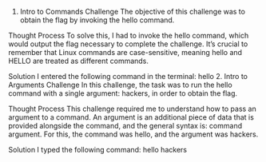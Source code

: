 1. Intro to Commands
Challenge
The objective of this challenge was to obtain the flag by invoking the hello command.

Thought Process
To solve this, I had to invoke the hello command, which would output the flag necessary to complete the challenge. It’s crucial to remember that Linux commands are case-sensitive, meaning hello and HELLO are treated as different commands.

Solution
I entered the following command in the terminal:
hello
2. Intro to Arguments
Challenge
In this challenge, the task was to run the hello command with a single argument: hackers, in order to obtain the flag.

Thought Process
This challenge required me to understand how to pass an argument to a command. An argument is an additional piece of data that is provided alongside the command, and the general syntax is: command argument. For this, the command was hello, and the argument was hackers.

Solution
I typed the following command:
hello hackers
